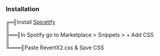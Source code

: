 ### Installation
╔═╢Install [Spicetify](https://spicetify.app/)  
║  
╠══╢In Spotify go to Marketplace > Snippets > + Add CSS  
║  
╚═══╢Paste RevertX2.css & Save CSS  
